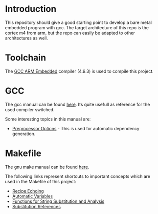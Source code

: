 # Introduction
This repository should give a good starting point to develop a bare metal embedded program with gcc. 
The target architecture of this repo is the cortex m4 from arm, but the repo can easily be adapted to 
other architectures as well.

# Toolchain
The [GCC ARM Embedded](https://launchpad.net/gcc-arm-embedded) compiler (4.9.3) is used to compile this project. 

# GCC
The gcc manual can be found [here](https://gcc.gnu.org/onlinedocs/gcc-4.9.3/gcc/index.html#toc_Top). Its quite usefull as 
reference for the used compiler switched.

Some interesting topics in this manual are:
* [Preprocessor Options](https://gcc.gnu.org/onlinedocs/gcc-4.9.3/gcc/Preprocessor-Options.html#Preprocessor-Options) - This is used for automatic dependency generation.

# Makefile 
The gnu make manual can be found [here](http://www.gnu.org/software/make/manual/html_node/index.html).

The following links represent shortcuts to important concepts which are used in the Makefile of this project:
* [Recipe Echoing](http://www.gnu.org/software/make/manual/make.html#Echoing)
* [Automatic Variables](http://www.gnu.org/software/make/manual/html_node/Automatic-Variables.html)
* [Functions for String Substitution and Analysis](http://www.gnu.org/software/make/manual/html_node/Text-Functions.html#Text-Functions)
* [Substitution References](http://www.gnu.org/software/make/manual/html_node/Substitution-Refs.html#Substitution-Refs)
